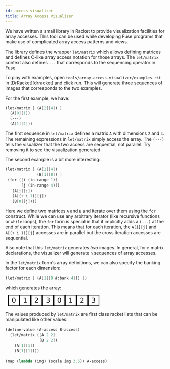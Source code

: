 ```yaml
---
id: access-visualizer
title: Array Access Visualizer
---
```


We have written a small library in Racket to provide visualization facilities
for array accesses. This tool can be used while developing Fuse programs
that make use of complicated array access patterns and views.

The library defines the wrapper `let/matrix` which allows defining matrices
and defines C-like array access notation for those arrays. The `let/matrix`
context also defines `---` that corresponds to the sequencing operator in
Fuse.

To play with examples, open `tools/array-access-visualizer/examples.rkt`
in [DrRacket][drracket] and click run. This will generate three sequences of
images that corresponds to the two examples.

For the first example, we have:

```scheme
(let/matrix [ (A[2][4]) ]
  (A[0][1])
  (---)
  (A[1][2]))
```

The first sequence in `let/matrix` defines a matrix `A` with dimensions `2` and
`4`. The remaining expressions in `let/matrix` simply access the array. The
`(---)` tells the visualizer that the two access are sequential, not parallel.
Try removing it to see the visualization generated.

The second example is a bit more interesting:

```scheme
(let/matrix [ (A[2][4])
              (B[1][8]) ]
 (for ([i (in-range 1)]
       [j (in-range 4)])
   (A[i][j])
   (A[(+ i 1)][j])
   (B[0][j])))
```

Here we define two matrices `A` and `B` and iterate over them using the `for`
construct. While we can use any arbitrary iterator (like recursive functions or
`while` loops), the `for` form is special in that it implicitly adds a `(---)`
at the end of each iteration. This means that for each iteration, the `A[i][j]`
and `A[(+ i 1)][j]` accesses are in parallel but the cross iteration accesses
are sequential.

Also note that this `let/matrix` generates *two* images. In general, for
`n` matrix declarations, the visualizer will generate `n` sequences of array
accesses.

In the `let/matrix` form's array definitions, we can also specify the banking
factor for each dimension:

```scheme
(let/matrix [ (A[1][8 #:bank 4])) ])
```

which generates the array:

![1 dimensional banked array](assets/banked-1d.png)

The values produced by `let/matrix` are first class racket lists that can be
manipulated like other values:

```scheme
(define-value (A-access B-access)
  (let/matrix ([A 2 2]
               [B 2 2])
    (A[1][1])
    (B[1][1])))

(map (lambda (img) (scale img 3.5)) A-access)
```
